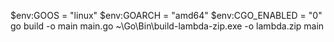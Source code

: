 $env:GOOS = "linux"
$env:GOARCH = "amd64"
$env:CGO_ENABLED = "0"
go build -o main main.go
~\Go\Bin\build-lambda-zip.exe -o lambda.zip main